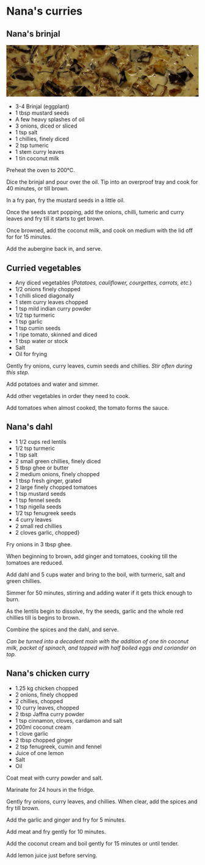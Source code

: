 # Nana's curries

## Nana's brinjal

![alt text](https://raw.githubusercontent.com/epijim/RecipeBook/master/TufteStyle/graphics/eggplantcurry.png "Logo Title Text 1")

* 3-4 Brinjal (eggplant)
* 1 tbsp mustard seeds
* A few heavy splashes of oil
* 3 onions, diced or sliced
* 1 tsp salt
* 1 chillies, finely diced
* 2 tsp tumeric
* 1 stem curry leaves
* 1 tin coconut milk

Preheat the oven to 200&#8451;.

Dice the brinjal and pour over the oil. Tip into an overproof tray and cook for 40 minutes, or till brown.

In a fry pan, fry the mustard seeds in a little oil.

Once the seeds start popping, add the onions, chilli, tumeric and curry leaves and fry till it starts to get brown.

Once browned, add the coconut milk, and cook on medium with the lid off for for 15 minutes.

Add the aubergine back in, and serve.

## Curried vegetables

* Any diced vegetables (*Potatoes, cauliflower, courgettes, carrots, etc.*)
* 1/2 onions finely chopped
* 1 chilli sliced diagonally
* 1 stem curry leaves chopped
* 1 tsp mild indian curry powder
* 1/2 tsp turmeric
* 1 tsp garlic
* 1 tsp cumin seeds
* 1 ripe tomato, skinned and diced
* 1 tbsp water or stock
* Salt
* Oil for frying

Gently fry onions, curry leaves, cumin seeds and chillies. *Stir often during this step.*

Add potatoes and water and simmer.

Add other vegetables in order they need to cook.

Add tomatoes when almost cooked, the tomato forms the sauce.

## Nana's dahl

* 1 1/2 cups red lentils
* 1/2 tsp turmeric
* 1 tsp salt
* 2 small green chillies, finely diced
* 5 tbsp ghee or butter
* 2 medium onions, finely chopped
* 1 tbsp fresh ginger, grated
* 2 large finely chopped tomatoes
* 1 tsp mustard seeds
* 1 tsp fennel seeds
* 1 tsp nigella seeds
* 1/2 tsp fenugreek seeds
* 4 curry leaves
* 2 small red chillies
* 2 cloves garlic, chopped}

Fry onions in 3 tbsp ghee.

When beginning to brown, add ginger and tomatoes, cooking till the tomatoes are reduced.

Add dahl and 5 cups water and bring to the boil, with turmeric, salt and green chillies.

Simmer for 50 minutes, stirring and adding water if it gets thick enough to burn.

As the lentils begin to dissolve, fry the seeds, garlic and the whole red chillies till is begins to brown.

Combine the spices and the dahl, and serve.

*Can be turned into a decadent main with the addition of one tin coconut milk, packet of spinach, and topped with half boiled eggs and coriander on top.*

## Nana's chicken curry

* 1.25 kg chicken chopped
* 2 onions, finely chopped
* 2 chillies, chopped
* 10 curry leaves, chopped
* 2 tbsp Jaffna curry powder
* 1 tsp cinnamon, cloves, cardamon and salt
* 200ml coconut cream
* 1 clove garlic
* 2 tbsp chopped ginger
* 2 tsp fenugreek, cumin and fennel
* Juice of one lemon
* Salt
* Oil

Coat meat with curry powder and salt.

Marinate for 24 hours in the fridge.

Gently fry onions, curry leaves, and chillies. When clear, add the spices and fry till brown.

Add the garlic and ginger and fry for 5 minutes.

Add meat and fry gently for 10 minutes.

Add the coconut cream and boil gently for 15 minutes or until tender.

Add lemon juice just before serving.
